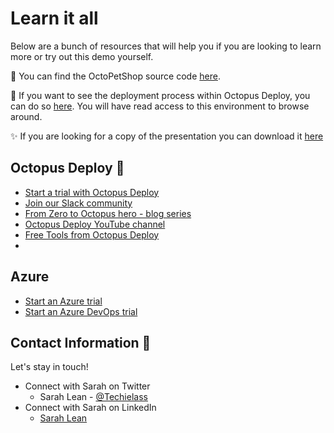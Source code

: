 
# Learn it all 

Below are a bunch of resources that will help you if you are looking to learn more or try out this demo yourself. 

🐶 You can find the OctoPetShop source code [here](https://www.github.com/octopussamples/octopetshop). 

🐙 If you want to see the deployment process within Octopus Deploy, you can do so [here](https://webinar.octopus.app/app#/Spaces-342/).  You will have read access to this environment to browse around. 

✨ If you are looking for a copy of the presentation you can download it [here](https://github.com/weeyin83/Presentations/blob/main/2022/superpowerscombine/public-when-super-power-combine.pptx)

## Octopus Deploy 🐙
- [Start a trial with Octopus Deploy](https://octopus.com/start)
- [Join our Slack community](https://www.octopus.com/slack) 
- [From Zero to Octopus hero - blog series](https://octopus.com/blog/zero-to-octopus-hero-part-1)
- [Octopus Deploy YouTube channel](https://www.youtube.com/octopusdeploy)
- [Free Tools from Octopus Deploy](https://octopus.com/freetools)
- 

## Azure
- [Start an Azure trial](https://azure.microsoft.com/free/?WT.mc_id=AZ-MVP-5004737)
- [Start an Azure DevOps trial](https://azure.microsoft.com/services/devops/?WT.mc_id=AZ-MVP-5004737)

## Contact Information 👋

Let's stay in touch! 

- Connect with Sarah on Twitter
    - Sarah Lean - [@Techielass](https://twitter.com/techielass)
- Connect with Sarah on LinkedIn
    - [Sarah Lean](https://in.linkedin.com/in/sazlean)


